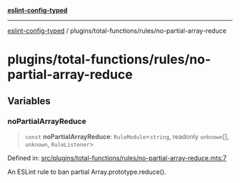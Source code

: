 [**eslint-config-typed**](../../../README.md)

---

[eslint-config-typed](../../../README.md) / plugins/total-functions/rules/no-partial-array-reduce

# plugins/total-functions/rules/no-partial-array-reduce

## Variables

### noPartialArrayReduce

> `const` **noPartialArrayReduce**: `RuleModule`\<`string`, readonly `unknown`[], `unknown`, `RuleListener`\>

Defined in: [src/plugins/total-functions/rules/no-partial-array-reduce.mts:7](https://github.com/noshiro-pf/eslint-config-typed/blob/main/src/plugins/total-functions/rules/no-partial-array-reduce.mts#L7)

An ESLint rule to ban partial Array.prototype.reduce().
